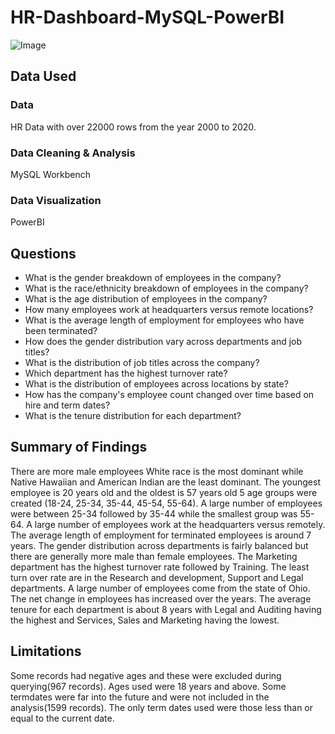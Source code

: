 # HR-Dashboard-MySQL-PowerBI
![Image](https://github.com/user-attachments/assets/667beac4-a06f-4f5f-b91f-029304b9a8cc)

## Data Used
### Data 
HR Data with over 22000 rows from the year 2000 to 2020.

### Data Cleaning & Analysis 
MySQL Workbench

### Data Visualization 
PowerBI

## Questions
* What is the gender breakdown of employees in the company?
* What is the race/ethnicity breakdown of employees in the company?
* What is the age distribution of employees in the company?
* How many employees work at headquarters versus remote locations?
* What is the average length of employment for employees who have been terminated?
* How does the gender distribution vary across departments and job titles?
* What is the distribution of job titles across the company?
* Which department has the highest turnover rate?
* What is the distribution of employees across locations by state?
* How has the company's employee count changed over time based on hire and term dates?
* What is the tenure distribution for each department?


## Summary of Findings
There are more male employees
White race is the most dominant while Native Hawaiian and American Indian are the least dominant.
The youngest employee is 20 years old and the oldest is 57 years old
5 age groups were created (18-24, 25-34, 35-44, 45-54, 55-64). A large number of employees were between 25-34 followed by 35-44 while the smallest group was 55-64.
A large number of employees work at the headquarters versus remotely.
The average length of employment for terminated employees is around 7 years.
The gender distribution across departments is fairly balanced but there are generally more male than female employees.
The Marketing department has the highest turnover rate followed by Training. The least turn over rate are in the Research and development, Support and Legal departments.
A large number of employees come from the state of Ohio.
The net change in employees has increased over the years.
The average tenure for each department is about 8 years with Legal and Auditing having the highest and Services, Sales and Marketing having the lowest.


## Limitations
Some records had negative ages and these were excluded during querying(967 records). Ages used were 18 years and above.
Some termdates were far into the future and were not included in the analysis(1599 records). The only term dates used were those less than or equal to the current date.
